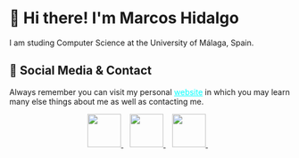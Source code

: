 <h1>👋 Hi there! I'm Marcos Hidalgo </h1>
I am studing Computer Science at the University of Málaga, Spain.


<h2>💬 Social Media & Contact </h2>
<p> Always remember you can visit my personal <a href="https://markoshb.github.io/index.html" style="color:cyan" target="blank">website</a> in which you may learn many else things about me as well as contacting me.
<p align="center">
    <a href="https://twitter.com/Marcos_Hidalgo" target="_blank">
        <img src="https://pitlochryfestivaltheatre.com/wp-content/uploads/2020/04/2-27646_twitter-logo-png-transparent-background-logo-twitter-png.png" height="60">
    </a> &nbsp;&nbsp;
    <a href="https://github.com/MarkosHB" target="_blank">
        <img src="https://cdn.iconscout.com/icon/free/png-256/github-153-675523.png" height="60">
    </a> &nbsp;&nbsp;
    <a href="https://www.linkedin.com/in/marcoshidalgob" target="_blank">
        <img src="https://upload.wikimedia.org/wikipedia/commons/thumb/c/ca/LinkedIn_logo_initials.png/768px-LinkedIn_logo_initials.png" height="60">
    </a>  &nbsp;&nbsp;
    <a href="https://MarkosHB.github.io/" target="_blank">
    </a>
</p>

<!--
**MarkosHB/MarkosHB** is a ✨ _special_ ✨ repository because its `README.md` (this file) appears on your GitHub profile.

Here are some ideas to get you started:

- 🔭 I’m currently working on ...
- 🌱 I’m currently learning ...
- 👯 I’m looking to collaborate on ...
- 🤔 I’m looking for help with ...
- 💬 Ask me about ...
- 📫 How to reach me: ...
- 😄 Pronouns: ...
- ⚡ Fun fact: ...
-->
